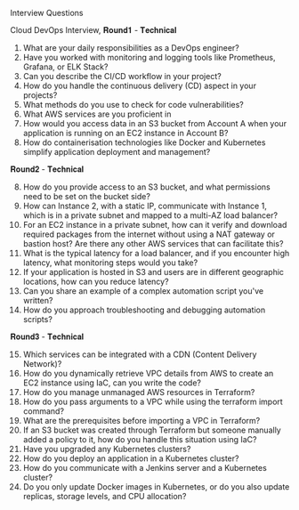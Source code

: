 Interview Questions

Cloud DevOps Interview,
𝐑𝐨𝐮𝐧𝐝𝟏 - 𝐓𝐞𝐜𝐡𝐧𝐢𝐜𝐚𝐥

1. What are your daily responsibilities as a DevOps engineer?
2. Have you worked with monitoring and logging tools like Prometheus, Grafana, or ELK Stack?
3. Can you describe the CI/CD workflow in your project?
4. How do you handle the continuous delivery (CD) aspect in your projects?
5. What methods do you use to check for code vulnerabilities?
6. What AWS services are you proficient in
7. How would you access data in an S3 bucket from Account A when your application is running on an EC2 instance in Account B?
8. How do containerisation technologies like Docker and Kubernetes simplify application deployment and management?

𝐑𝐨𝐮𝐧𝐝𝟐 - 𝐓𝐞𝐜𝐡𝐧𝐢𝐜𝐚𝐥

8. How do you provide access to an S3 bucket, and what permissions need to be set on the bucket side?
9. How can Instance 2, with a static IP, communicate with Instance 1, which is in a private subnet and mapped to a multi-AZ load balancer?
10. For an EC2 instance in a private subnet, how can it verify and download required packages from the internet without using a NAT gateway or bastion host? Are there any other AWS services that can facilitate this?
11. What is the typical latency for a load balancer, and if you encounter high latency, what monitoring steps would you take?
12. If your application is hosted in S3 and users are in different geographic locations, how can you reduce latency?
13. Can you share an example of a complex automation script you've written?
14. How do you approach troubleshooting and debugging automation scripts?

𝐑𝐨𝐮𝐧𝐝𝟑 - 𝐓𝐞𝐜𝐡𝐧𝐢𝐜𝐚𝐥

15. Which services can be integrated with a CDN (Content Delivery Network)?
16. How do you dynamically retrieve VPC details from AWS to create an EC2 instance using IaC, can you write the code?
17. How do you manage unmanaged AWS resources in Terraform?
16. How do you pass arguments to a VPC while using the terraform import command?
18. What are the prerequisites before importing a VPC in Terraform?
19. If an S3 bucket was created through Terraform but someone manually added a policy to it, how do you handle this situation using IaC?
20. Have you upgraded any Kubernetes clusters?
21. How do you deploy an application in a Kubernetes cluster?
22. How do you communicate with a Jenkins server and a Kubernetes cluster?
23. Do you only update Docker images in Kubernetes, or do you also update replicas, storage levels, and CPU allocation?